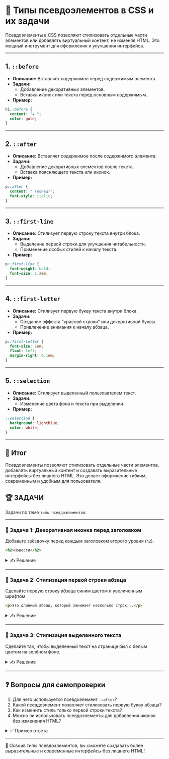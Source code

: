 # 📌 Типы псевдоэлементов в CSS и их задачи

Псевдоэлементы в CSS позволяют стилизовать отдельные части элементов или добавлять виртуальный контент, не изменяя HTML. Это мощный инструмент для оформления и улучшения интерфейса.

---

## 1. `::before`
- **Описание:** Вставляет содержимое перед содержимым элемента.
- **Задачи:**
  - Добавление декоративных элементов.
  - Вставка иконок или текста перед основным содержимым.
- **Пример:**
```css
h1::before {
  content: "★ ";
  color: gold;
}
```

---

## 2. `::after`
- **Описание:** Вставляет содержимое после содержимого элемента.
- **Задачи:**
  - Добавление декоративных элементов после текста.
  - Вставка поясняющего текста или иконок.
- **Пример:**
```css
p::after {
  content: " (конец)";
  font-style: italic;
}
```

---

## 3. `::first-line`
- **Описание:** Стилизует первую строку текста внутри блока.
- **Задачи:**
  - Выделение первой строки для улучшения читабельности.
  - Применение особых стилей к началу текста.
- **Пример:**
```css
p::first-line {
  font-weight: bold;
  font-size: 1.2em;
}
```

---

## 4. `::first-letter`
- **Описание:** Стилизует первую букву текста внутри блока.
- **Задачи:**
  - Создание эффекта "красной строки" или декоративной буквы.
  - Привлечение внимания к началу абзаца.
- **Пример:**
```css
p::first-letter {
  font-size: 2em;
  float: left;
  margin-right: 0.1em;
}
```

---

## 5. `::selection`
- **Описание:** Стилизует выделенный пользователем текст.
- **Задачи:**
  - Изменение цвета фона и текста при выделении.
- **Пример:**
```css
::selection {
  background: lightblue;
  color: white;
}
```

---

## 🎯 Итог

Псевдоэлементы позволяют стилизовать отдельные части элементов, добавлять виртуальный контент и создавать выразительные интерфейсы без лишнего HTML. Это делает оформление гибким, современным и удобным для пользователя.

## 🏆 ЗАДАЧИ

Задачи по теме `типы псевдоэлементов`:

---

### 📌 Задача 1: Декоративная иконка перед заголовком
Добавьте звёздочку перед каждым заголовком второго уровня (`h2`).

```html
<h2>Новости</h2>
```
<details>
<summary>✍ Решение</summary>

```css
h2::before {
  content: '★ ';
  color: gold;
}
```

</details>

---

### 📌 Задача 2: Стилизация первой строки абзаца
Сделайте первую строку абзаца синим цветом и увеличенным шрифтом.

```html
<p>Это длинный абзац, который занимает несколько строк...</p>
```
<details>
<summary>✍ Решение</summary>

```css
p::first-line {
  color: blue;
  font-size: 1.3em;
}
```

</details>

---

### 📌 Задача 3: Стилизация выделенного текста
Сделайте так, чтобы выделенный текст на странице был с белым цветом на зелёном фоне.

<details>
<summary>✍ Решение</summary>

```css
::selection {
  background: green;
  color: white;
}
```

</details>

---

## ❓ Вопросы для самопроверки

1. Для чего используется псевдоэлемент `::after`?
2. Какой псевдоэлемент позволяет стилизовать первую букву абзаца?
3. Как изменить стиль только первой строки текста?
4. Можно ли использовать псевдоэлементы для добавления иконок без изменения HTML?

<details>
<summary>✅ Пример ответа</summary>

1. Для добавления контента после содержимого элемента, например, иконки или текста.
2. `::first-letter`.
3. С помощью `::first-line`.
4. Да, например, с помощью `::before` или `::after` и свойства `content`.

</details>

---

🎉 Освоив типы псевдоэлементов, вы сможете создавать более выразительные и современные интерфейсы без лишнего HTML! 